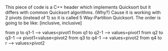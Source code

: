 This piece of code is a C++ header which implements Quicksort but it differs with common Quicksort algorithms. (Why?) Cause it is working with 2 pivots (instead of 1) so it is called 5 Way-Partition Quicksort. The order is going to be like: 
[inclusive, inclusive]

from p  to q1-1 --> values<pivot1
from q1 to q2-1 --> values=pivot1
from q2 to q3-1 --> pivot1<valuse<pivot2
from q3 to q4-1 --> values=pivot2
from q4 to r    --> values>pivot2
